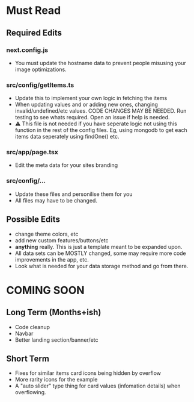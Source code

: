 # Must Read

## Required Edits

### next.config.js

- You must update the hostname data to prevent people misusing your image optimizations.

### src/config/getItems.ts

- Update this to implement your own logic in fetching the items
- When updating values and or adding new ones, changing invalid/undefined/etc values. CODE CHANGES MAY BE NEEDED. Run testing to see whats required. Open an issue if help is needed.
- ⚠️ This file is not needed if you have seperate logic not using this function in the rest of the config files. Eg, using mongodb to get each items data seperately using findOne() etc.

### src/app/page.tsx

- Edit the meta data for your sites branding

### src/config/...

- Update these files and personilise them for you
- All files may have to be changed.

## Possible Edits

- change theme colors, etc
- add new custom features/buttons/etc
- **anything** really. This is just a template meant to be expanded upon.
- All data sets can be MOSTLY changed, some may require more code improvements in the app, etc.
- Look what is needed for your data storage method and go from there.

# COMING SOON

## Long Term (Months+ish)

- Code cleanup
- Navbar
- Better landing section/banner/etc

## Short Term

- Fixes for similar items card icons being hidden by overflow
- More rarity icons for the example
- A "auto slider" type thing for card values (infomation details) when overflowing.
